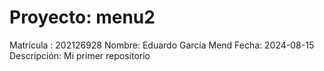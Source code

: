 # Proyecto: menu2
Matrícula : 202126928
Nombre: Eduardo García Mend
Fecha: 2024-08-15
Descripción: Mi primer repositorio
